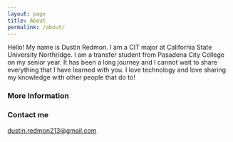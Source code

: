 ```yaml
---
layout: page
title: About
permalink: /about/
---
```


Hello! My name is Dustin Redmon. I am a CIT major at California State University Northridge. I am a transfer student from Pasadena City College on my senior year. It has been a long journey and I cannot wait to share everything that I have learned with you. I love technology and love sharing my knowledge with other people that do to!

### More Information



### Contact me

[dustin.redmon213@gmail.com](mailto:dustin.redmon213@gmail.com)
